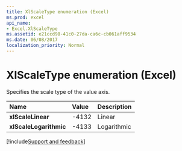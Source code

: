 ```yaml
---
title: XlScaleType enumeration (Excel)
ms.prod: excel
api_name:
- Excel.XlScaleType
ms.assetid: e21ccd98-41c0-27da-ca6c-cb061aff9534
ms.date: 06/08/2017
localization_priority: Normal
---
```



# XlScaleType enumeration (Excel)

Specifies the scale type of the value axis.



|Name|Value|Description|
|:-----|:-----|:-----|
| **xlScaleLinear**|-4132|Linear|
| **xlScaleLogarithmic**|-4133|Logarithmic|

[!include[Support and feedback](~/includes/feedback-boilerplate.md)]